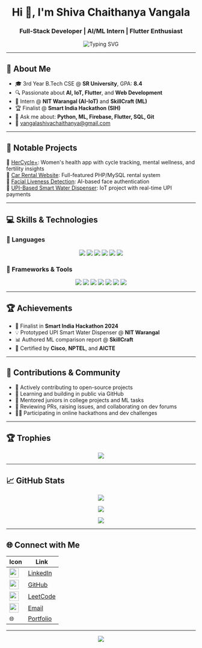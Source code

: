 <h1 align="center">Hi 👋, I'm Shiva Chaithanya Vangala</h1>
<h3 align="center">Full-Stack Developer | AI/ML Intern | Flutter Enthusiast</h3>

<p align="center">
  <img src="https://readme-typing-svg.demolab.com?font=Fira+Code&size=22&pause=1000&center=true&vCenter=true&width=435&lines=B.Tech+CS+Student+@+SR+University;AI+%26+ML+Enthusiast;Flutter+Developer;Hackathon+Finalist+%F0%9F%8E%89" alt="Typing SVG" />
</p>

---

## 🌟 About Me

- 🎓 3rd Year B.Tech CSE @ **SR University**, GPA: **8.4**
- 🔍 Passionate about **AI, IoT, Flutter**, and **Web Development**
- 🧠 Intern @ **NIT Warangal (AI-IoT)** and **SkillCraft (ML)**
- 🏆 Finalist @ **Smart India Hackathon (SIH)**
- 💬 Ask me about: **Python, ML, Firebase, Flutter, SQL, Git**
- 📧 [vangalashivachaithanya@gmail.com](mailto:vangalashivachaithanya@gmail.com)

---

## 🚀 Notable Projects

🔹 [HerCycle+](https://github.com/Shiva-vangala/HerCycle): Women's health app with cycle tracking, mental wellness, and fertility insights  
🔹 [Car Rental Website](https://github.com/Shiva-vangala/car_rental_website): Full-featured PHP/MySQL rental system  
🔹 [Facial Liveness Detection](https://github.com/Shiva-vangala/facial_Liveness_detection): AI-based face authentication  
🔹 [UPI-Based Smart Water Dispenser](https://github.com/Shiva-vangala/UPI-based-water-dispenser): IoT project with real-time UPI payments  

---

## 💻 Skills & Technologies

### 🧠 Languages
<p align="center">
  <img src="https://img.shields.io/badge/C-A8B9CC?style=for-the-badge&logo=c&logoColor=white"/>
  <img src="https://img.shields.io/badge/Python-3776AB?style=for-the-badge&logo=python&logoColor=white"/>
  <img src="https://img.shields.io/badge/Java-007396?style=for-the-badge&logo=java&logoColor=white"/>
  <img src="https://img.shields.io/badge/HTML-E34F26?style=for-the-badge&logo=html5&logoColor=white"/>
  <img src="https://img.shields.io/badge/CSS-1572B6?style=for-the-badge&logo=css3&logoColor=white"/>
  <img src="https://img.shields.io/badge/JavaScript-F7DF1E?style=for-the-badge&logo=javascript&logoColor=black"/>
</p>

### 🎨 Frameworks & Tools
<p align="center">
  <img src="https://img.shields.io/badge/Flutter-02569B?style=for-the-badge&logo=flutter&logoColor=white"/>
  <img src="https://img.shields.io/badge/Firebase-FFCA28?style=for-the-badge&logo=firebase&logoColor=black"/>
  <img src="https://img.shields.io/badge/Bootstrap-7952B3?style=for-the-badge&logo=bootstrap&logoColor=white"/>
  <img src="https://img.shields.io/badge/MySQL-4479A1?style=for-the-badge&logo=mysql&logoColor=white"/>
  <img src="https://img.shields.io/badge/AWS-232F3E?style=for-the-badge&logo=amazonaws&logoColor=white"/>
  <img src="https://img.shields.io/badge/VSCode-007ACC?style=for-the-badge&logo=visual-studio-code&logoColor=white"/>
  <img src="https://img.shields.io/badge/Git-F05032?style=for-the-badge&logo=git&logoColor=white"/>
</p>

---

## 🏆 Achievements

- 🧠 Finalist in **Smart India Hackathon 2024**
- 💡 Prototyped UPI Smart Water Dispenser @ **NIT Warangal**
- 📊 Authored ML comparison report @ **SkillCraft**
- 📜 Certified by **Cisco**, **NPTEL**, and **AICTE**

---

## 👥 Contributions & Community

- 🤝 Actively contributing to open-source projects
- 🌱 Learning and building in public via GitHub
- 💬 Mentored juniors in college projects and ML tasks
- 🔁 Reviewing PRs, raising issues, and collaborating on dev forums
- 🧑‍💻 Participating in online hackathons and dev challenges

---

## 🏆 Trophies

<p align="center">
  <img src="https://github-profile-trophy.vercel.app/?username=Shiva-vangala&theme=tokyonight&row=1&margin-w=15&margin-h=15" />
</p>

---

## 📈 GitHub Stats

<p align="center">
  <img src="https://github-readme-stats.vercel.app/api?username=Shiva-vangala&show_icons=true&theme=tokyonight" />
</p>

<p align="center">
  <img src="https://github-readme-streak-stats.herokuapp.com?user=Shiva-vangala&theme=tokyonight" />
</p>

<p align="center">
  <img src="https://github-readme-activity-graph.vercel.app/graph?username=Shiva-vangala&theme=react-dark&hide_border=false&area=true&custom_title=Contribution%20Graph" />
</p>

---

## 🌐 Connect with Me

| Icon                                                                 | Link                                                                                   |
|----------------------------------------------------------------------|----------------------------------------------------------------------------------------|
| <img src="https://cdn-icons-png.flaticon.com/512/174/174857.png" width="25"/> | [LinkedIn](https://www.linkedin.com/in/shiva-chaithanya-vangalaangala-2b857428a)       |
| <img src="https://github.githubassets.com/images/modules/logos_page/GitHub-Mark.png" width="25"/> | [GitHub](https://github.com/Shiva-vangala)                                            |
| <img src="https://upload.wikimedia.org/wikipedia/commons/1/19/LeetCode_logo_black.png" width="25"/> | [LeetCode](https://leetcode.com/u/Shiva_Chaithanya_Vangala/)                          |
| <img src="https://cdn-icons-png.flaticon.com/512/561/561127.png" width="25"/> | [Email](mailto:vangalashivachaithanya@gmail.com)                                      |
| 🌐                                                                 | [Portfolio](https://shiva-vangala.github.io/Shiva_portfolio/)                         |

---

<p align="center">
  <img src="https://komarev.com/ghpvc/?username=Shiva-vangala&label=Profile%20views&color=0e75b6&style=flat" />
</p>
